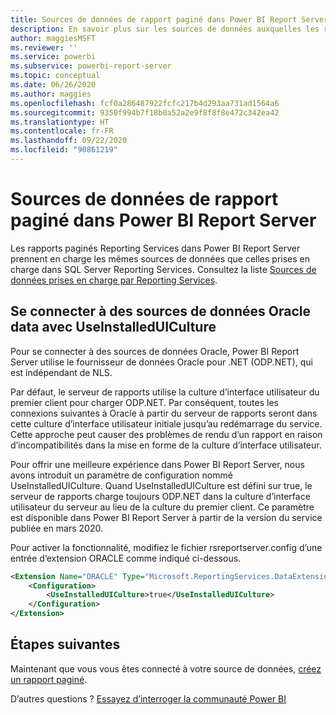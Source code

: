 ```yaml
---
title: Sources de données de rapport paginé dans Power BI Report Server
description: En savoir plus sur les sources de données auxquelles les rapports paginés (.rdl) peuvent se connecter dans Power BI Report Server.
author: maggiesMSFT
ms.reviewer: ''
ms.service: powerbi
ms.subservice: powerbi-report-server
ms.topic: conceptual
ms.date: 06/26/2020
ms.author: maggies
ms.openlocfilehash: fcf0a286487922fcfc217b4d293aa731ad1564a6
ms.sourcegitcommit: 9350f994b7f18b0a52a2e9f8f8f8e472c342ea42
ms.translationtype: HT
ms.contentlocale: fr-FR
ms.lasthandoff: 09/22/2020
ms.locfileid: "90861219"
---
```

# <a name="paginated-report-data-sources--in-power-bi-report-server"></a>Sources de données de rapport paginé dans Power BI Report Server
Les rapports paginés Reporting Services dans Power BI Report Server prennent en charge les mêmes sources de données que celles prises en charge dans SQL Server Reporting Services. Consultez la liste [Sources de données prises en charge par Reporting Services](/sql/reporting-services/report-data/data-sources-supported-by-reporting-services-ssrs).

## <a name="connect-to-oracle-data-sources-with-useinstalleduiculture"></a>Se connecter à des sources de données Oracle data avec UseInstalledUICulture

Pour se connecter à des sources de données Oracle, Power BI Report Server utilise le fournisseur de données Oracle pour .NET (ODP.NET), qui est indépendant de NLS.

Par défaut, le serveur de rapports utilise la culture d’interface utilisateur du premier client pour charger ODP.NET.  Par conséquent, toutes les connexions suivantes à Oracle à partir du serveur de rapports seront dans cette culture d’interface utilisateur initiale jusqu’au redémarrage du service.  Cette approche peut causer des problèmes de rendu d’un rapport en raison d’incompatibilités dans la mise en forme de la culture d’interface utilisateur.

Pour offrir une meilleure expérience dans Power BI Report Server, nous avons introduit un paramètre de configuration nommé UseInstalledUICulture. Quand UseInstalledUICulture est défini sur true, le serveur de rapports charge toujours ODP.NET dans la culture d’interface utilisateur du serveur au lieu de la culture du premier client.
Ce paramètre est disponible dans Power BI Report Server à partir de la version du service publiée en mars 2020.

Pour activer la fonctionnalité, modifiez le fichier rsreportserver.config d’une entrée d’extension ORACLE comme indiqué ci-dessous.
```xml
<Extension Name="ORACLE" Type="Microsoft.ReportingServices.DataExtensions.OracleClientConnectionWrapper,Microsoft.ReportingServices.DataExtensions">
    <Configuration>
        <UseInstalledUICulture>true</UseInstalledUICulture>
    </Configuration>
</Extension>
```

## <a name="next-steps"></a>Étapes suivantes
Maintenant que vous vous êtes connecté à votre source de données, [créez un rapport paginé](quickstart-create-paginated-report.md).  


D’autres questions ? [Essayez d’interroger la communauté Power BI](https://community.powerbi.com/)